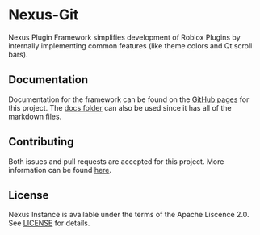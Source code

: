 # Nexus-Git
Nexus Plugin Framework simplifies development of Roblox Plugins
by internally implementing common features (like theme colors
and Qt scroll bars).

## Documentation
Documentation for the framework can be found on the
[GitHub pages](https://thenexusavenger.github.io/Nexus-Plugin-Framework)
for this project. The [docs folder](docs) can also be used since it has all
of the markdown files.

## Contributing
Both issues and pull requests are accepted for this project.
More information can be found [here](docs/contributing.md).

## License
Nexus Instance is available under the terms of the Apache 
Liscence 2.0. See [LICENSE](LICENSE) for details.